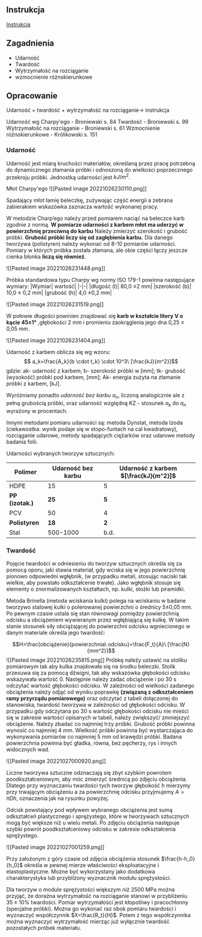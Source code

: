 ## Instrukcja

[Instrukcja](https://drive.google.com/file/d/1zQQ2cr3J3AGj9wmj5ig3sggbXhkFyMLF/view?usp=sharing)

## Zagadnienia

* Udarność
* Twardość
* Wytrzymałość na rozciąganie
* wzmocnienie różnokierunkowe

## Opracowanie

Udarność + twardość + wytrzymałość na rozciąganie-> instrukcja

Udarność wg Charpy'ego - Broniewski s. 84
Twardość - Broniewski s. 99
Wytrzymałość na rozciąganie - Broniewski s. 61
Wzmocnienie różnokierunkowe - Królikowski s. 151

### Udarność

Udarność jest miarą kruchości materiałów, określaną przez pracę potrzebną do dynamicznego złamania próbki i odnoszoną do wielkości poprzecznego przekroju próbki. Jednostką udarności jest $kJ/m^2$.

Młot Charpy'ego
![[Pasted image 20221026230110.png]]

Spadający młot łamię beleczkę, zużywając część energii a zebrana zabierakiem wskazówka zaznacza wartość wykonanej pracy.

W metodzie Charp’ego należy przed pomiarem naciąć na beleczce karb zgodnie z normą. **W pomiarze udarności z karbem młot ma uderzyć w powierzchnię przeciwną do karbu** Należy zmierzyć szerokość i grubość próbki. **Grubość próbki liczy się od zagłębienia karbu.** Dla danego tworzywa (polistyren) należy wykonać od 8-10 pomiarów udarności. Pomiary w których próbka została złamana, ale obie części łączy jeszcze cienka błonka **liczą się również**.

![[Pasted image 20221026231448.png]]

Próbka standardowa typu Charpy wg normy ISO 179-1 powinna następujące wymiary:
|Wymiar| wartość|
|-|-|
|długość (l)| 80,0 ±2 mm|
|szerokość (b)| 10,0 ± 0,2 mm|
|grubość (h)| 4,0 ±0,2 mm|

![[Pasted image 20221026231519.png]]

W połowie długości powinien znajdować się **karb w kształcie litery V o kącie 45±1°** ,głębokości 2 mm i promieniu zaokrąglenia jego dna 0,25 ± 0,05 mm.

![[Pasted image 20221026231404.png]]

Udarność z karbem oblicza się wg wzoru:
$$ a_k=\frac{A_k}{b \cdot t_k} \cdot 10^3\ [\frac{kJ}{m^2}]$$
gdzie: ak- udarność z karbem; b- szerokość próbki w [mm]; tk- grubość (wysokość) próbki pod karbem, [mm]; Ak- energia zużyta na złamanie próbki z karbem, [kJ].

Wyróżniamy ponadto *udarność bez karbu* $a_n$, liczoną analogicznie ale z pełną grubością próbki, oraz udarność względną KZ - stosunek $a_k$ do $a_n$ wyrażony w procentach.

Innymi metodami pomiaru udarności są: metoda Dynstat, metoda Izoda (ciekawostka: wynik podaje się w stopo-funtach na cal kwadratowy), rozciąganie udarowe, metody spadających ciężarków oraz udarowe metody badania folii.

Udarności wybranych tworzyw sztucznych:

|Polimer| Udarność bez karbu| Udarność z karbem $[\frac{kJ}{m^2}]$|
|-|-|-|
|HDPE|15|5|
|**PP (izotak.)**|**25**|**5**|
|PCV|50|4|
|**Polistyren**|**18**|**2**|
|Stal|500-1000|b.d.|

### Twardość

Pojęcie twardości w odniesieniu do tworzyw sztucznych określa się za pomocą oporu, jaki stawia materiał, gdy wciska się w jego powierzchnię pionowo odpowiedni wgłębnik, (w przypadku metali, stosując naciski tak wielkie, aby powstało odkształcenie trwałe). Jako wgłębnik stosuje się elementy o znormalizowanych kształtach, np. kulki, stożki lub piramidki.

Metoda Brinella (metoda wciskania kulki) polega na wciskaniu w badane tworzywo stalowej kulki o polerowanej powierzchni o średnicy 5±0,05 mm. Po pewnym czasie ustala się stan równowagi pomiędzy powierzchnią odcisku a obciążeniem wywieranym przez wgłębiającą się kulkę. W takim stanie stosunek siły obciążającej do powierzchni odcisku wgniecionego w danym materiale określa jego twardość:

$$H=\frac{obciążenie}{powierzchnia\ odcisku}=\frac{F_t}{A}\ [\frac{N}{mm^2}]$$
![[Pasted image 20221026235815.png]]
Próbkę należy ustawić na stoliku pomiarowym tak aby kulka znajdowała się na środku beleczki. Stolik przesuwa się za pomocą dźwigni, tak aby wskazówka głębokości odcisku wskazywała wartość 0. Następnie należy zadać obciążenie i po 30 s odczytać wartość głębokości odcisku. W zależności od wielkości zadanego obciążenia należy odjąć od wyniku poprawkę **(związaną z odkształceniem ramy przyrządu pomiarowego)** oraz odczytać z tabeli dołączonej do stanowiska, twardość tworzywa w zależności od głębokości odcisku. W przypadku gdy odczytana po 30 s wartość głębokości odcisku nie mieści się w zakresie wartości opisanych w tabeli, należy zwiększyć/ zmniejszyć obciążenie. Należy zbadać co najmniej trzy próbki. Grubość próbki powinna wynosić co najmniej 4 mm. Wielkość próbki powinna być wystarczająca do wykonywania pomiarów co najmniej 5 mm od krawędzi próbki. Badana powierzchnia powinna być gładka, równa, bez pęcherzy, rys i innych widocznych wad.

![[Pasted image 20221027000920.png]]

Liczne tworzywa sztuczne odznaczają się zbyt szybkim powrotem poodkształceniowym, aby móc zmierzyć średnicą po zdjęciu obciążenia. Dlatego przy wyznaczaniu twardości tych tworzyw głębokość $h$ mierzymy przy trwającym obciążeniu a za powierzchnię odcisku przyjmujemy $A=\pi D h$, oznaczenia jak na rysunku powyżej.

Odcisk powstający pod wpływem wybranego obciążenia jest sumą odkształceń plastycznego i sprężystego, które w tworzywach sztucznych mogą być większe niż u wielu metali. Po zdjęciu obciążenia następuje szybki powrót poodkształceniowy odcisku w zakresie odkształcenia sprężystego.

![[Pasted image 20221027001259.png]]

Przy założonym z góry czasie od zdjęcia obciążenia stosunek $\frac{h-h_0}{h_0}$ określa w pewnej mierze właściwości eksploatacyjne i elastoplastyczne. Możne być wykorzystany jako dodatkowa charakterystyka lub przybliżony wyznacznik modułu sprężystości. 

Dla tworzyw o module sprężystości większym niż 2500 MPa można przyjąć, że doraźna wytrzymałość na rozciąganie stanowi w przybliżeniu $35 \pm 10\%$  twardości. Pomiar wytrzymałości jest kłopotliwy i pracochłonny (specjalne próbki). Można go wykonać raz obok pomiaru twardości i wyznaczyć współczynnik $X=\frac{R_t}{H}$. Potem z tego współczynnika można wyznaczyć wytrzymałość mierząc już wyłącznie twardość pozostałych próbek materiału. 